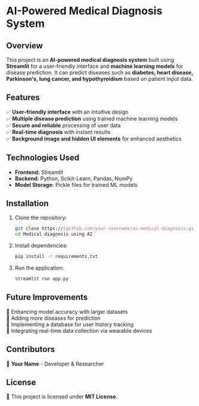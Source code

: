 # AI-Powered Medical Diagnosis System  

## Overview  
This project is an **AI-powered medical diagnosis system** built using **Streamlit** for a user-friendly interface and **machine learning models** for disease prediction. It can predict diseases such as **diabetes, heart disease, Parkinson's, lung cancer, and hypothyroidism** based on patient input data.  

## Features  
✅ **User-friendly interface** with an intuitive design  
✅ **Multiple disease prediction** using trained machine learning models  
✅ **Secure and reliable** processing of user data  
✅ **Real-time diagnosis** with instant results  
✅ **Background image and hidden UI elements** for enhanced aesthetics  

## Technologies Used  
- **Frontend:** Streamlit  
- **Backend:** Python, Scikit-Learn, Pandas, NumPy  
- **Model Storage:** Pickle files for trained ML models  

## Installation  
1. Clone the repository:  
   ```bash
   git clone https://[github.com/your-username/ai-medical-diagnosis.git](https://github.com/Aritra-Mukherjee99/AI_Medical_Diagnosis_System)
   cd Medical diagnosis using AI
   ```  
2. Install dependencies:  
   ```bash
   pip install -r requirements.txt
   ```  
3. Run the application:  
   ```bash
   streamlit run app.py
   ```  

## Future Improvements  
🔹 Enhancing model accuracy with larger datasets  
🔹 Adding more diseases for prediction  
🔹 Implementing a database for user history tracking  
🔹 Integrating real-time data collection via wearable devices  

## Contributors  
🚀 **Your Name** - Developer & Researcher  

## License  
📜 This project is licensed under **MIT License**.

